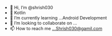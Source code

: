 - 👋 Hi, I’m @shrish030
- 👀 Kotlin 
- 🌱 I’m currently learning ...Android Development
- 💞️ I’m looking to collaborate on ...
- 📫 How to reach me ...Shrish030@gamil.com

<!---
shrish030/shrish030 is a ✨ special ✨ repository because its `README.md` (this file) appears on your GitHub profile.
You can click the Preview link to take a look at your changes.
--->
